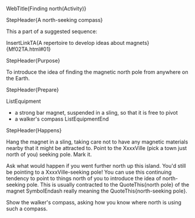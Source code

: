 WebTitle{Finding north(Activity)}

StepHeader{A north-seeking compass}

This a part of a suggested sequence:

InsertLinkTA{A repertoire to develop ideas about magnets}{Mf02TA.html#01}

StepHeader{Purpose}

To introduce the idea of finding the magnetic north pole from anywhere on the Earth.

StepHeader{Prepare}

ListEquipment
- a strong bar magnet, suspended in a sling, so that it is free to pivot
- a walker&apos;s compass
ListEquipmentEnd

StepHeader{Happens}

Hang the magnet in a sling, taking care not to have any magnetic materials nearby that it might be attracted to. Point to the XxxxVille (pick a town just north of you) seeking pole. Mark it.

Ask what would happen if you went further north up this island. You&apos;d still be pointing to a XxxxVille-seeking pole! You can use this continuing tendency to point to things north of you to introduce the idea of north-seeking pole. This is usually contracted to the QuoteThis{north pole} of the magnet SymbolEndash really meaning the QuoteThis{north-seeking pole}.

Show the walker&apos;s compass, asking how you know where north is using such a compass.
